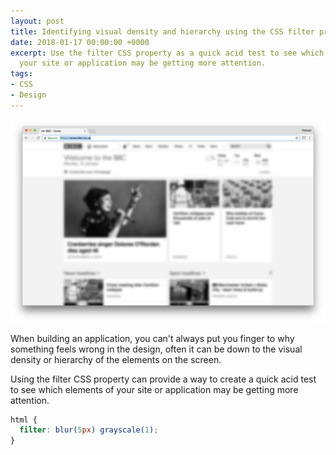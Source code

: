 ```yaml
---
layout: post
title: Identifying visual density and hierarchy using the CSS filter property
date: 2018-01-17 00:00:00 +0000
excerpt: Use the filter CSS property as a quick acid test to see which elements of
  your site or application may be getting more attention.
tags:
- CSS
- Design
---
```

![](/assets/uploads/2018/01/17/visual-density.png)

When building an application, you can't always put you finger to why something feels wrong in the design, often it can be down to the visual density or hierarchy of the elements on the screen.

Using the filter CSS property can provide a way to create a quick acid test to see which elements of your site or application may be getting more attention.

```css
html {
  filter: blur(5px) grayscale(1);
}
```